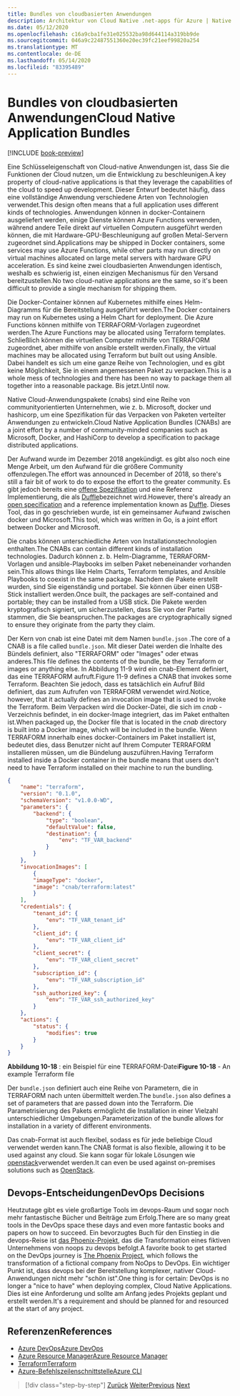 ```yaml
---
title: Bundles von cloudbasierten Anwendungen
description: Architektur von Cloud Native .net-apps für Azure | Native Cloud-Anwendungs Bündel
ms.date: 05/12/2020
ms.openlocfilehash: c16a9cba1fe31e025532ba98d644114a319bb9de
ms.sourcegitcommit: 046a9c22487551360e20ec39fc21eef99820a254
ms.translationtype: MT
ms.contentlocale: de-DE
ms.lasthandoff: 05/14/2020
ms.locfileid: "83395489"
---
```

# <a name="cloud-native-application-bundles"></a><span data-ttu-id="7a942-103">Bundles von cloudbasierten Anwendungen</span><span class="sxs-lookup"><span data-stu-id="7a942-103">Cloud Native Application Bundles</span></span>

[!INCLUDE [book-preview](../../../includes/book-preview.md)]

<span data-ttu-id="7a942-104">Eine Schlüsseleigenschaft von Cloud-native Anwendungen ist, dass Sie die Funktionen der Cloud nutzen, um die Entwicklung zu beschleunigen.</span><span class="sxs-lookup"><span data-stu-id="7a942-104">A key property of cloud-native applications is that they leverage the capabilities of the cloud to speed up development.</span></span> <span data-ttu-id="7a942-105">Dieser Entwurf bedeutet häufig, dass eine vollständige Anwendung verschiedene Arten von Technologien verwendet.</span><span class="sxs-lookup"><span data-stu-id="7a942-105">This design often means that a full application uses different kinds of technologies.</span></span> <span data-ttu-id="7a942-106">Anwendungen können in docker-Containern ausgeliefert werden, einige Dienste können Azure Functions verwenden, während andere Teile direkt auf virtuellen Computern ausgeführt werden können, die mit Hardware-GPU-Beschleunigung auf großen Metal-Servern zugeordnet sind.</span><span class="sxs-lookup"><span data-stu-id="7a942-106">Applications may be shipped in Docker containers, some services may use Azure Functions, while other parts may run directly on virtual machines allocated on large metal servers with hardware GPU acceleration.</span></span> <span data-ttu-id="7a942-107">Es sind keine zwei cloudbasierten Anwendungen identisch, weshalb es schwierig ist, einen einzigen Mechanismus für den Versand bereitzustellen.</span><span class="sxs-lookup"><span data-stu-id="7a942-107">No two cloud-native applications are the same, so it's been difficult to provide a single mechanism for shipping them.</span></span>

<span data-ttu-id="7a942-108">Die Docker-Container können auf Kubernetes mithilfe eines Helm-Diagramms für die Bereitstellung ausgeführt werden.</span><span class="sxs-lookup"><span data-stu-id="7a942-108">The Docker containers may run on Kubernetes using a Helm Chart for deployment.</span></span> <span data-ttu-id="7a942-109">Die Azure Functions können mithilfe von TERRAFORM-Vorlagen zugeordnet werden.</span><span class="sxs-lookup"><span data-stu-id="7a942-109">The Azure Functions may be allocated using Terraform templates.</span></span> <span data-ttu-id="7a942-110">Schließlich können die virtuellen Computer mithilfe von TERRAFORM zugeordnet, aber mithilfe von ansible erstellt werden.</span><span class="sxs-lookup"><span data-stu-id="7a942-110">Finally, the virtual machines may be allocated using Terraform but built out using Ansible.</span></span> <span data-ttu-id="7a942-111">Dabei handelt es sich um eine ganze Reihe von Technologien, und es gibt keine Möglichkeit, Sie in einem angemessenen Paket zu verpacken.</span><span class="sxs-lookup"><span data-stu-id="7a942-111">This is a whole mess of technologies and there has been no way to package them all together into a reasonable package.</span></span> <span data-ttu-id="7a942-112">Bis jetzt.</span><span class="sxs-lookup"><span data-stu-id="7a942-112">Until now.</span></span>

<span data-ttu-id="7a942-113">Native Cloud-Anwendungspakete (cnabs) sind eine Reihe von communityorientierten Unternehmen, wie z. b. Microsoft, docker und hashicorp, um eine Spezifikation für das Verpacken von Paketen verteilter Anwendungen zu entwickeln.</span><span class="sxs-lookup"><span data-stu-id="7a942-113">Cloud Native Application Bundles (CNABs) are a joint effort by a number of community-minded companies such as Microsoft, Docker, and HashiCorp to develop a specification to package distributed applications.</span></span>

<span data-ttu-id="7a942-114">Der Aufwand wurde im Dezember 2018 angekündigt. es gibt also noch eine Menge Arbeit, um den Aufwand für die größere Community offenzulegen.</span><span class="sxs-lookup"><span data-stu-id="7a942-114">The effort was announced in December of 2018, so there's still a fair bit of work to do to expose the effort to the greater community.</span></span> <span data-ttu-id="7a942-115">Es gibt jedoch bereits eine [offene Spezifikation](https://github.com/deislabs/cnab-spec) und eine Referenz Implementierung, die als [Duffle](https://duffle.sh/)bezeichnet wird.</span><span class="sxs-lookup"><span data-stu-id="7a942-115">However, there's already an [open specification](https://github.com/deislabs/cnab-spec) and a reference implementation known as [Duffle](https://duffle.sh/).</span></span> <span data-ttu-id="7a942-116">Dieses Tool, das in go geschrieben wurde, ist ein gemeinsamer Aufwand zwischen docker und Microsoft.</span><span class="sxs-lookup"><span data-stu-id="7a942-116">This tool, which was written in Go, is a joint effort between Docker and Microsoft.</span></span>

<span data-ttu-id="7a942-117">Die cnabs können unterschiedliche Arten von Installationstechnologien enthalten.</span><span class="sxs-lookup"><span data-stu-id="7a942-117">The CNABs can contain different kinds of installation technologies.</span></span> <span data-ttu-id="7a942-118">Dadurch können z. b. Helm-Diagramme, TERRAFORM-Vorlagen und ansible-Playbooks im selben Paket nebeneinander vorhanden sein.</span><span class="sxs-lookup"><span data-stu-id="7a942-118">This allows things like Helm Charts, Terraform templates, and Ansible Playbooks to coexist in the same package.</span></span> <span data-ttu-id="7a942-119">Nachdem die Pakete erstellt wurden, sind Sie eigenständig und portabel. Sie können über einen USB-Stick installiert werden.</span><span class="sxs-lookup"><span data-stu-id="7a942-119">Once built, the packages are self-contained and portable; they can be installed from a USB stick.</span></span>  <span data-ttu-id="7a942-120">Die Pakete werden kryptografisch signiert, um sicherzustellen, dass Sie von der Partei stammen, die Sie beanspruchen.</span><span class="sxs-lookup"><span data-stu-id="7a942-120">The packages are cryptographically signed to ensure they originate from the party they claim.</span></span>

<span data-ttu-id="7a942-121">Der Kern von cnab ist eine Datei mit dem Namen `bundle.json` .</span><span class="sxs-lookup"><span data-stu-id="7a942-121">The core of a CNAB is a file called `bundle.json`.</span></span> <span data-ttu-id="7a942-122">Mit dieser Datei werden die Inhalte des Bündels definiert, also "TERRAFORM" oder "Images" oder etwas anderes.</span><span class="sxs-lookup"><span data-stu-id="7a942-122">This file defines the contents of the bundle, be they Terraform or images or anything else.</span></span> <span data-ttu-id="7a942-123">In Abbildung 11-9 wird ein cnab-Element definiert, das eine TERRAFORM aufruft.</span><span class="sxs-lookup"><span data-stu-id="7a942-123">Figure 11-9 defines a CNAB that invokes some Terraform.</span></span> <span data-ttu-id="7a942-124">Beachten Sie jedoch, dass es tatsächlich ein Aufruf Bild definiert, das zum Aufrufen von TERRAFORM verwendet wird.</span><span class="sxs-lookup"><span data-stu-id="7a942-124">Notice, however, that it actually defines an invocation image that is used to invoke the Terraform.</span></span> <span data-ttu-id="7a942-125">Beim Verpacken wird die Docker-Datei, die sich im *cnab* -Verzeichnis befindet, in ein docker-Image integriert, das im Paket enthalten ist.</span><span class="sxs-lookup"><span data-stu-id="7a942-125">When packaged up, the Docker file that is located in the *cnab* directory is built into a Docker image, which will be included in the bundle.</span></span> <span data-ttu-id="7a942-126">Wenn TERRAFORM innerhalb eines docker-Containers im Paket installiert ist, bedeutet dies, dass Benutzer nicht auf Ihrem Computer TERRAFORM installieren müssen, um die Bündelung auszuführen.</span><span class="sxs-lookup"><span data-stu-id="7a942-126">Having Terraform installed inside a Docker container in the bundle means that users don't need to have Terraform installed on their machine to run the bundling.</span></span>

```json
{
    "name": "terraform",
    "version": "0.1.0",
    "schemaVersion": "v1.0.0-WD",
    "parameters": {
        "backend": {
            "type": "boolean",
            "defaultValue": false,
            "destination": {
                "env": "TF_VAR_backend"
            }
        }
    },
    "invocationImages": [
        {
        "imageType": "docker",
        "image": "cnab/terraform:latest"
        }
    ],
    "credentials": {
        "tenant_id": {
            "env": "TF_VAR_tenant_id"
        },
        "client_id": {
            "env": "TF_VAR_client_id"
        },
        "client_secret": {
            "env": "TF_VAR_client_secret"
        },
        "subscription_id": {
            "env": "TF_VAR_subscription_id"
        },
        "ssh_authorized_key": {
            "env": "TF_VAR_ssh_authorized_key"
        }
    },
    "actions": {
        "status": {
            "modifies": true
        }
    }
}
```

<span data-ttu-id="7a942-127">**Abbildung 10-18** : ein Beispiel für eine TERRAFORM-Datei</span><span class="sxs-lookup"><span data-stu-id="7a942-127">**Figure 10-18** - An example Terraform file</span></span>

<span data-ttu-id="7a942-128">Der `bundle.json` definiert auch eine Reihe von Parametern, die in TERRAFORM nach unten übermittelt werden.</span><span class="sxs-lookup"><span data-stu-id="7a942-128">The `bundle.json` also defines a set of parameters that are passed down into the Terraform.</span></span> <span data-ttu-id="7a942-129">Die Parametrisierung des Pakets ermöglicht die Installation in einer Vielzahl unterschiedlicher Umgebungen.</span><span class="sxs-lookup"><span data-stu-id="7a942-129">Parameterization of the bundle allows for installation in a variety of different environments.</span></span>

<span data-ttu-id="7a942-130">Das cnab-Format ist auch flexibel, sodass es für jede beliebige Cloud verwendet werden kann.</span><span class="sxs-lookup"><span data-stu-id="7a942-130">The CNAB format is also flexible, allowing it to be used against any cloud.</span></span> <span data-ttu-id="7a942-131">Sie kann sogar für lokale Lösungen wie [openstack](https://www.openstack.org/)verwendet werden.</span><span class="sxs-lookup"><span data-stu-id="7a942-131">It can even be used against on-premises solutions such as [OpenStack](https://www.openstack.org/).</span></span>

## <a name="devops-decisions"></a><span data-ttu-id="7a942-132">Devops-Entscheidungen</span><span class="sxs-lookup"><span data-stu-id="7a942-132">DevOps Decisions</span></span>

<span data-ttu-id="7a942-133">Heutzutage gibt es viele großartige Tools im devops-Raum und sogar noch mehr fantastische Bücher und Beiträge zum Erfolg.</span><span class="sxs-lookup"><span data-stu-id="7a942-133">There are so many great tools in the DevOps space these days and even more fantastic books and papers on how to succeed.</span></span> <span data-ttu-id="7a942-134">Ein bevorzugtes Buch für den Einstieg in die devops-Reise ist [das Phoenix-Projekt](https://www.oreilly.com/library/view/the-phoenix-project/9781457191350/), das die Transformation eines fiktiven Unternehmens von noops zu devops befolgt.</span><span class="sxs-lookup"><span data-stu-id="7a942-134">A favorite book to get started on the DevOps journey is [The Phoenix Project](https://www.oreilly.com/library/view/the-phoenix-project/9781457191350/), which follows the transformation of a fictional company from NoOps to DevOps.</span></span> <span data-ttu-id="7a942-135">Ein wichtiger Punkt ist, dass devops bei der Bereitstellung komplexer, nativer Cloud-Anwendungen nicht mehr "schön ist".</span><span class="sxs-lookup"><span data-stu-id="7a942-135">One thing is for certain: DevOps is no longer a "nice to have" when deploying complex, Cloud Native Applications.</span></span> <span data-ttu-id="7a942-136">Dies ist eine Anforderung und sollte am Anfang jedes Projekts geplant und erstellt werden.</span><span class="sxs-lookup"><span data-stu-id="7a942-136">It's a requirement and should be planned for and resourced at the start of any project.</span></span>

## <a name="references"></a><span data-ttu-id="7a942-137">Referenzen</span><span class="sxs-lookup"><span data-stu-id="7a942-137">References</span></span>

- [<span data-ttu-id="7a942-138">Azure DevOps</span><span class="sxs-lookup"><span data-stu-id="7a942-138">Azure DevOps</span></span>](https://azure.microsoft.com/services/devops/)
- [<span data-ttu-id="7a942-139">Azure Resource Manager</span><span class="sxs-lookup"><span data-stu-id="7a942-139">Azure Resource Manager</span></span>](https://azure.microsoft.com/documentation/articles/resource-group-overview/)
- [<span data-ttu-id="7a942-140">Terraform</span><span class="sxs-lookup"><span data-stu-id="7a942-140">Terraform</span></span>](https://www.terraform.io/)
- [<span data-ttu-id="7a942-141">Azure-Befehlszeilenschnittstelle</span><span class="sxs-lookup"><span data-stu-id="7a942-141">Azure CLI</span></span>](https://docs.microsoft.com/cli/azure/)

>[!div class="step-by-step"]
><span data-ttu-id="7a942-142">[Zurück](infrastructure-as-code.md)
>[Weiter](summary.md)</span><span class="sxs-lookup"><span data-stu-id="7a942-142">[Previous](infrastructure-as-code.md)
[Next](summary.md)</span></span>
